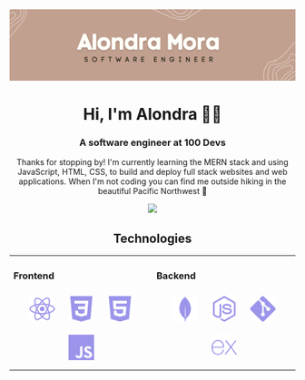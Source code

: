 <img src="myghbanner.svg" alt="Alondra Mora Software Engineer banner">
<h1 align="center">Hi, I'm Alondra 👋🏽</h1>
<h3 align="center">A software engineer at 100 Devs</h3>

<p align="center">
Thanks for stopping by! I'm currently learning the MERN stack and using JavaScript, HTML, CSS, to build and deploy full stack websites and web applications. When I'm not coding you can find me outside hiking in the beautiful Pacific Northwest 🌲 
</p>

<div align="center">
 <img src="https://github-readme-streak-stats.herokuapp.com?user=alondramora&theme=github-dark-blue&hide_border=true&date_format=M%20j%5B%2C%20Y%5D&ring=C1A08F&fire=9B94EA&currStreakLabel=9B94EA&stroke=C1C1C1&background=FFFFFF00&sideNums=C1777D">
</div>  

<div align="center">

## Technologies

<table><tr><td valign="top" width="50%">

### Frontend

<div align="center">  
<img style="margin: 10px" src="react.svg" alt="React" height="45" />  
<img style="margin: 10px" src="CSS3.svg" alt="CSS3" height="45" />  
<img style="margin: 10px" src="HTML5.svg" alt="HTML5" height="45" />  
<img style="margin: 10px" src="javascript.svg" alt="JavaScript" height="45" />  
</div>

</td><td valign="top" width="50%">

### Backend

<div align="center">  
<img style="margin: 10px" src="mongoDB.svg" alt="MongoDB" height="45" />  
<img style="margin: 10px" src="nodejs.svg" alt="Node.js" height="45" />  
<img style="margin: 10px" src="git.svg" alt="Git" height="45" />  
<img style="margin: 10px" src="express.svg" alt="Express.js" height="45" />
<!-- <img style="margin: 10px" src="postgreSQL.svg" alt="PostgreSQL" height="45" />   -->
</div>

</td></tr></table>

</div>
